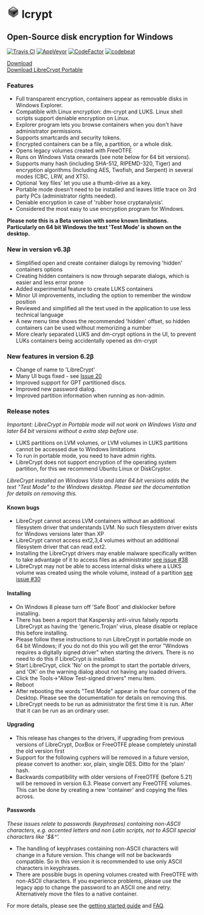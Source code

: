 # ![lcrypt](src/lcrypt/assets/images/DoxBox32.png) lcrypt

## Open-Source disk encryption for Windows

[![Travis CI](https://travis-ci.com/ludwhe/lcrypt.svg?branch=master)](https://travis-ci.com/ludwhe/lcrypt) [![AppVeyor](https://ci.appveyor.com/api/projects/status/ixqu0a65eow80qun?svg=true)](https://ci.appveyor.com/project/ludwhe/lcrypt) [![CodeFactor](https://www.codefactor.io/repository/github/ludwhe/lcrypt/badge)](https://www.codefactor.io/repository/github/ludwhe/lcrypt) [![codebeat](https://codebeat.co/badges/d030f0b3-f599-4b25-8aa7-5fd413adb5ec)](https://codebeat.co/projects/github-com-ludwhe-lcrypt-master)

[Download](https://github.com/t-d-k/doxbox/releases/download/v6.2-beta/InstallLibreCrypt_v62Beta.exe)  
[Download LibreCrypt Portable](https://github.com/t-d-k/doxbox/releases/download/v6.2-beta/LibreCryptExplorer_v6.2.zip)

### Features

- Full transparent encryption, containers appear as removable disks in Windows Explorer.
- Compatible with Linux encryption: dm-crypt and LUKS. Linux shell scripts support deniable encryption on Linux.
- Explorer program lets you browse containers when you don't have administrator permissions.
- Supports smartcards and security tokens.
- Encrypted containers can be a file, a partition, or a whole disk.
- Opens legacy volumes created with FreeOTFE
- Runs on Windows Vista onwards (see note below for 64 bit versions).
- Supports many hash (including SHA-512, RIPEMD-320, Tiger) and encryption algorithms (Including AES, Twofish, and Serpent) in several modes (CBC, LRW, and XTS).
- Optional 'key files' let you use a thumb-drive as a key.
- Portable mode doesn't need to be installed and leaves little trace on 3rd party PCs (administrator rights needed).
- Deniable encryption in case of 'rubber hose cryptanalysis'.
- Considered the most easy to use encryption program for Windows.

**Please note this is a Beta version with some known limitations. Particularly on 64 bit Windows the text 'Test Mode' is shown on the desktop.**

### New in version v6.3β

- Simplified open and create container dialogs by removing 'hidden' containers options
- Creating hidden containers is now through separate dialogs, which is easier and less error prone
- Added experimental feature to create LUKS containers
- Minor UI improvements, including the option to remember the window position
- Reviewed and simplified all the text used in the application to use less technical language
- A new menu time shows the recommended 'hidden' offset, so hidden containers can be used without memorizing a number
- More clearly separated LUKS and dm-crypt options in the UI, to prevent LUKs containers being accidentally opened as dm-crypt  

### New features in version 6.2β

- Change of name to 'LibreCrypt'
- Many UI bugs fixed - see [Issue 20](https://github.com/t-d-k/doxbox/issues/20)
- Improved support for GPT partitioned discs.
- Improved new password dialog.
- Improved partition information when running as non-admin.

### Release notes

_Important: LibreCrypt in Portable mode will not work on Windows Vista and later 64 bit versions without a extra step before use._

- LUKS partitions on LVM volumes, or LVM volumes in LUKS partitions cannot be accessed due to Windows limitations
- To run in portable mode, you need to have admin rights.
- LibreCrypt does not support encryption of the operating system partition, for this we recommend Ubuntu Linux or DiskCryptor.

_LibreCrypt installed on Windows Vista and later 64 bit versions adds the text "Test Mode" to the Windows desktop. Please see the documentation for details on removing this._

#### Known bugs

- LibreCrypt cannot access LVM containers without an additional filesystem driver that understands LVM. No such filesystem driver exists for Windows versions later than XP
- LibreCrypt cannot access ext2,3,4 volumes without an additional filesystem driver that can read ext2.
- Installing the LibreCrypt drivers may enable malware specifically written to take advantage of it to access files as administrator [see issue #38](https://github.com/t-d-k/LibreCrypt/issues/38)  
- LibreCrypt may not be able to access internal disks where a LUKS volume was created using the whole volume, instead of a partition [see issue #30](https://github.com/t-d-k/LibreCrypt/issues/30)

#### Installing

- On Windows 8 please turn off 'Safe Boot' and disklocker before installing.
- There has been a report that Kaspersky anti-virus falsely reports LibreCrypt as having the 'generic.Trojan' virus, please disable or replace this before installing.
- Please follow these instructions to run LibreCrypt in portable mode on 64 bit Windows; if you do not do this you will get the error "Windows requires a digitally signed driver" when starting the drivers. There is no need to do this if LibreCrypt is installed.
- Start LibreCrypt, click 'No' on the prompt to start the portable drivers, and 'OK' on the warning dialog about not having any loaded drivers.
- Click the Tools->"Allow Test-signed drivers" menu item.
- Reboot
- After rebooting the words "Test Mode" appear in the four corners of the Desktop. Please see the documentation for details on removing this.
- LibreCrypt needs to be run as administrator the first time it is run. After that it can be run as an ordinary user.

#### Upgrading

- This release has changes to the drivers, if upgrading from previous versions of LibreCrypt, DoxBox or FreeOTFE please completely uninstall the old version first
- Support for the following cyphers will be removed in a future version, please convert to another: xor, plain, single DES. Ditto for the 'plain' hash.
- Backwards compatibility with older versions of FreeOTFE (before 5.21) will be removed in version 6.3. Please convert any FreeOTFE volumes. This can be done by creating a new 'container' and copying the files across.

#### Passwords

_These issues relate to passwords (keyphrases) containing non-ASCII characters, e.g. accented letters and non Latin scripts, not to ASCII special characters like '$&^'._

- The handling of keyphrases containing non-ASCII characters will change in a future version. This change will not be backwards compatible. So in this version it is recommended to use only ASCII characters in keyphrases.
- There are possible bugs in opening volumes created with FreeOTFE with non-ASCII characters. If you experience problems, please use the legacy app to change the password to an ASCII one and retry. Alternatively move the files to a native container.

For more details, please see the [getting started guide]() and [FAQ]().
